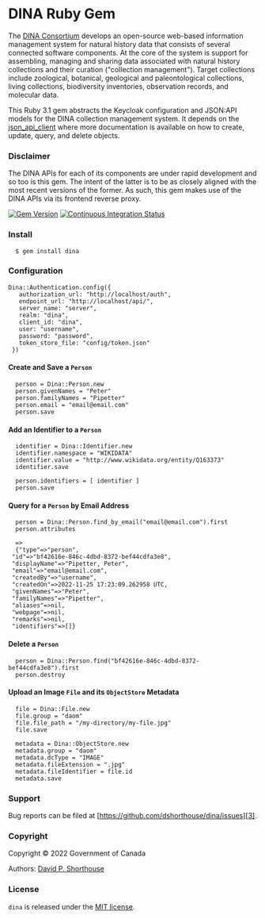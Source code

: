 # DINA Ruby Gem

The [DINA Consortium][1] develops an open-source web-based information management system for natural history data that consists of several connected software components. At the core of the system is support for assembling, managing and sharing data associated with natural history collections and their curation ("collection management"). Target collections include zoological, botanical, geological and paleontological collections, living collections, biodiversity inventories, observation records, and molecular data.

This Ruby 3.1 gem abstracts the Keycloak configuration and JSON:API models for the DINA collection management system. It depends on the [json_api_client][5] where more documentation is available on how to create, update, query, and delete objects.

### Disclaimer

The DINA APIs for each of its components are under rapid development and so too is this gem. The intent of the latter is to be as closely aligned with the most recent versions of the former. As such, this gem makes use of the DINA APIs via its frontend reverse proxy.

[![Gem Version][8]][9]
[![Continuous Integration Status][6]][7]

### Install

```
  $ gem install dina
```
### Configuration

```
Dina::Authentication.config({
   authorization_url: "http://localhost/auth",
   endpoint_url: "http://localhost/api/",
   server_name: "server",
   realm: "dina",
   client_id: "dina",
   user: "username",
   password: "password",
   token_store_file: "config/token.json"
 })
```

#### Create and Save a `Person`

```
  person = Dina::Person.new
  person.givenNames = "Peter"
  person.familyNames = "Pipetter"
  person.email = "email@email.com"
  person.save
```

#### Add an Identifier to a `Person`

```
  identifier = Dina::Identifier.new
  identifier.namespace = "WIKIDATA"
  identifier.value = "http://www.wikidata.org/entity/Q163373"
  identifier.save

  person.identifiers = [ identifier ]
  person.save
```

#### Query for a `Person` by Email Address

```
  person = Dina::Person.find_by_email("email@email.com").first
  person.attributes

  =>
  {"type"=>"person",                                                  
 "id"=>"bf42616e-846c-4dbd-8372-bef44cdfa3e8",                      
 "displayName"=>"Pipetter, Peter",                                  
 "email"=>"email@email.com",                                        
 "createdBy"=>"username",                                             
 "createdOn"=>2022-11-25 17:23:09.262958 UTC,                       
 "givenNames"=>"Peter",                                             
 "familyNames"=>"Pipetter",                          
 "aliases"=>nil,                                     
 "webpage"=>nil,                                     
 "remarks"=>nil,                                     
 "identifiers"=>[]}
```

#### Delete a `Person`

```
  person = Dina::Person.find("bf42616e-846c-4dbd-8372-bef44cdfa3e8").first
  person.destroy
```

#### Upload an Image `File` and its `ObjectStore` Metadata

```
  file = Dina::File.new
  file.group = "daom"
  file.file_path = "/my-directory/my-file.jpg"
  file.save

  metadata = Dina::ObjectStore.new
  metadata.group = "daom"
  metadata.dcType = "IMAGE"
  metadata.fileExtension = ".jpg"
  metadata.fileIdentifier = file.id
  metadata.save
```

### Support

Bug reports can be filed at [https://github.com/dshorthouse/dina/issues][3].

### Copyright
Copyright © 2022 Government of Canada

Authors: [David P. Shorthouse][4]

### License

`dina` is released under the [MIT license][2].

[1]: https://dina-project.net/
[2]: http://www.opensource.org/licenses/MIT
[3]: https://github.com/dshorthouse/dina/issues
[4]: https://github.com/dshorthouse
[5]: https://github.com/JsonApiClient/json_api_client
[6]: https://github.com/dshorthouse/dina/actions/workflows/ruby.yml/badge.svg
[7]: https://github.com/dshorthouse/dina/actions
[8]: https://badgen.net/rubygems/v/dina/latest?cache=300
[9]: https://rubygems.org/gems/dina
